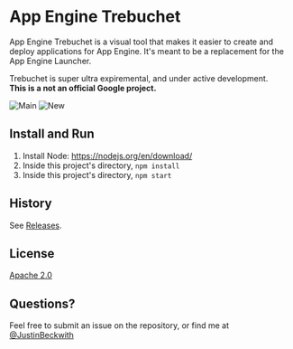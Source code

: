 # App Engine Trebuchet
App Engine Trebuchet is a visual tool that makes it easier to create and deploy applications for App Engine.
It's meant to be a replacement for the App Engine Launcher.  

Trebuchet is super ultra expiremental, and under active development.  
**This is a not an official Google project.**

![Main](docs/main.png)
![New](docs/new.png)

## Install and Run
1. Install Node: https://nodejs.org/en/download/
2. Inside this project's directory, `npm install`
3. Inside this project's directory, `npm start`

## History
See [Releases](https://github.com/JustinBeckwith/trebuchet/releases).

## License
[Apache 2.0](LICENSE.md)

## Questions?
Feel free to submit an issue on the repository, or find me at [@JustinBeckwith](http://twitter.com/JustinBeckwith)
